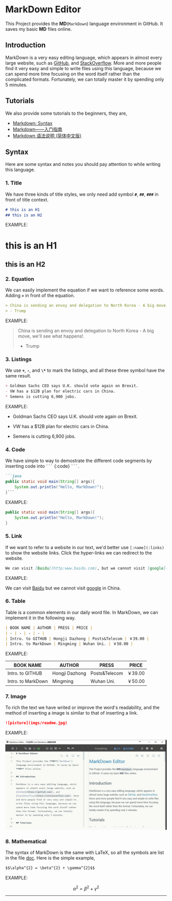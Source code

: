 ﻿# MarkDown Editor

This Project provides the **MD**(`MarkDown`) language environment in GitHub. It saves my basic **MD** files online.

## Introduction

MarkDown is a very easy editing language, which appears in almost every large website, such as [GitHub](https://github.com/), and [StackOverflow](https://stackoverflow.com/). More and more people find it very easy and simple to write files using this language, because we can spend more time focusing on the word itself rather than the complicated formats. Fortunately, we can totally master it by spending only 5 minutes. 

## Tutorials

We also provide some tutorials to the beginners, they are,

+ [Markdown: Syntax](https://daringfireball.net/projects/markdown/syntax)
+ [Markdown——入门指南](http://www.jianshu.com/p/1e402922ee32/)
+ [Markdown 语法说明 (简体中文版)](http://wowubuntu.com/markdown/#list)

## Syntax
Here are some syntax and notes you should pay attention to while writing this language.

### **1. Title**
We have three kinds of title styles, we only need add symbol **`#`**, **`##`**, **`###`** in front of title context.

```markdown
# this is an H1
## this is an H2
```

EXAMPLE:

# this is an H1
## this is an H2


### **2. Equation**
We can easily implement the equation if we want to reference some words. Adding **`>`** in front of the equation.

```markdown
> China is sending an envoy and delegation to North Korea - A big move, we'll see what happens!.
> - Trump
```

EXAMPLE:

> China is sending an envoy and delegation to North Korea - A big move, we'll see what happens!.
> - Trump


### **3. Listings**
We use **`+`**, **`-`**, and **`\*`** to mark the listings, and all these three symbol have the same result.

```markdown
+ Goldman Sachs CEO says U.K. should vote again on Brexit.
- VW has a $12B plan for electric cars in China.
* Semens is cutting 6,900 jobs.
```

EXAMPLE:

+ Goldman Sachs CEO says U.K. should vote again on Brexit.
- VW has a $12B plan for electric cars in China.
* Semens is cutting 6,900 jobs.


### **4. Code**
We have simple to way to demostrate the different code segments by inserting code into <code>\`\`\`</code> {:code} <code>\`\`\`</code>.

```markdown
```java
public static void main(String[] args){
    System.out.println("Hello, MarkDown!");
}```
```

EXAMPLE:

```java
public static void main(String[] args){
    System.out.println("Hello, MarkDown!");
}
```


### **5. Link**

If we want to refer to a website in our text, we'd better use `[:name](:links)` to show the website links. Click the hyper-links we can redirect to the website.

```markdown
We can visit [Baidu](http:www.baidu.com), but we cannot visit [google](http://www.google.com/) in China.
```

EXAMPLE:

We can visit [Baidu](http:www.baidu.com) but we cannot visit [google](http://www.google.com/) in China.


### **6. Table**
Table is a common elements in our daily word file. In MarkDown, we can implement it in the following way.

```markdown
| BOOK NAME | AUTHOR | PRESS | PRICE |
| - | - | - | - |
| Intro. to GITHUB | Hongji Dazhong | Posts&Telecom | ￥39.00 |
| Intro. to MarkDown | Mingming | Wuhan Uni. | ￥50.00 |
```

EXAMPLE:

| BOOK NAME | AUTHOR | PRESS | PRICE |
| - | - | - | - |
| Intro. to GITHUB | Hongji Dazhong | Posts&Telecom | ￥39.00 |
| Intro. to MarkDown | Mingming | Wuhan Uni. | ￥50.00 |


### **7. Image**
To rich the text we have writed or improve the word's readability, and the method of inserting a image is similar to that of inserting a link.

```markdown
![picture](imgs/readme.jpg)
```

EXAMPLE:

![picture](imgs/readme.jpg)


### **8. Mathematical**
The syntax of MarkDown is the same with LaTeX, so all the symbols are list in the file [doc](doc/). Here is the simple example,

```markdown
$$\alpha^{2} = \beta^{2} + \gamma^{2}$$
```

EXAMPLE:

$$\alpha^{2} = \beta^{2} + \gamma^{2}$$

- - -
